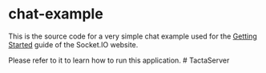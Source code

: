 # chat-example

This is the source code for a very simple chat example used for 
the [Getting Started](http://socket.io/get-started/chat/) guide 
of the Socket.IO website.

Please refer to it to learn how to run this application.
#   T a c t a S e r v e r  
 